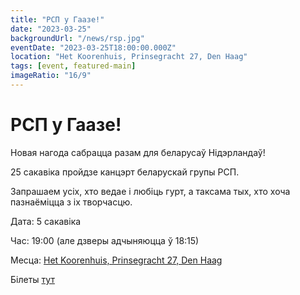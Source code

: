 ```yaml
---
title: "РСП у Гаазе!"
date: "2023-03-25"
backgroundUrl: "/news/rsp.jpg"
eventDate: "2023-03-25T18:00:00.000Z"
location: "Het Koorenhuis, Prinsegracht 27, Den Haag"
tags: [event, featured-main]
imageRatio: "16/9"
---
```


# РСП у Гаазе!

Новая нагода сабрацца разам для беларусаў Нідэрландаў! 

25 сакавіка пройдзе канцэрт беларускай групы РСП. 

Запрашаем усіх, хто ведае і любіць гурт, а таксама тых, хто хоча пазнаёміцца з іх творчасцю.

Дата: 5 сакавіка

Час: 19:00 (але дзверы адчыняюцца ў 18:15)

Месца: [Het Koorenhuis, Prinsegracht 27, Den Haag](https://goo.gl/maps/hJdLL7w4avxfryfR9)

Білеты [тут](https://shop.ikbenaanwezig.nl/tickets/event/rsp)
